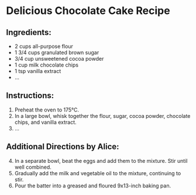 # Delicious Chocolate Cake Recipe

## Ingredients:
- 2 cups all-purpose flour
- 1 3/4 cups granulated brown sugar
- 3/4 cup unsweetened cocoa powder
- 1 cup milk chocolate chips
- 1 tsp vanilla extract
- ...

## Instructions:
1. Preheat the oven to 175°C.
2. In a large bowl, whisk together the flour, sugar, cocoa powder, chocolate chips, and vanilla extract.
3. ...

## Additional Directions by Alice:
4. In a separate bowl, beat the eggs and add them to the mixture. Stir until well combined.
5. Gradually add the milk and vegetable oil to the mixture, continuing to stir.
6. Pour the batter into a greased and floured 9x13-inch baking pan.